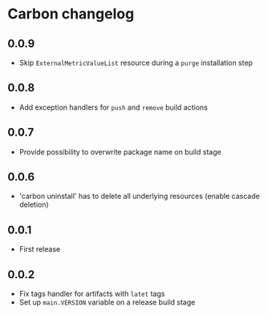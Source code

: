# Carbon changelog

## 0.0.9
* Skip `ExternalMetricValueList` resource during a `purge` installation step

## 0.0.8
* Add exception handlers for `push` and `remove` build actions

## 0.0.7
* Provide possibility to overwrite package name on build stage

## 0.0.6
* 'carbon uninstall' has to delete all underlying resources (enable cascade deletion)

## 0.0.1
* First release

## 0.0.2
* Fix tags handler for artifacts with `latet` tags
* Set up `main.VERSION` variable on a release build stage